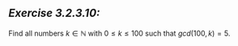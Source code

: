 ## *Exercise 3.2.3.10:*

Find all numbers $k \in \mathbb{N}$ with $0 ≤ k ≤ 100$ such that $gcd(100, k) = 5$.